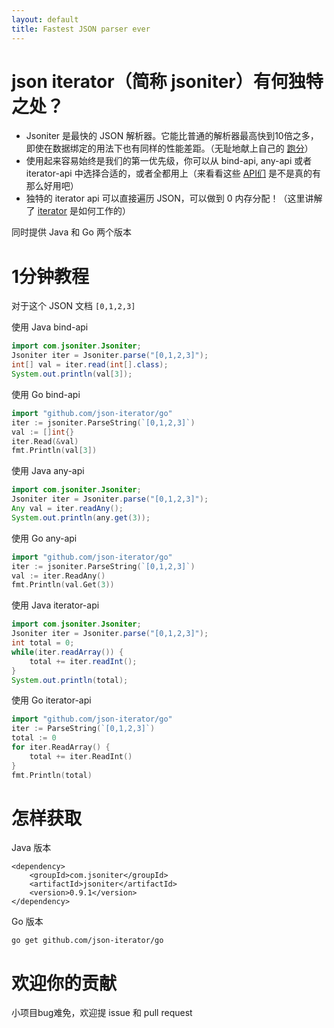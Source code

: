 ```yaml
---
layout: default
title: Fastest JSON parser ever
---
```


# json iterator（简称 jsoniter）有何独特之处？

* Jsoniter 是最快的 JSON 解析器。它能比普通的解析器最高快到10倍之多，即使在数据绑定的用法下也有同样的性能差距。（无耻地献上自己的 [跑分](/benchmark.html)）
* 使用起来容易始终是我们的第一优先级，你可以从 bind-api, any-api 或者 iterator-api 中选择合适的，或者全都用上（来看看这些 [API们](/api.html) 是不是真的有那么好用吧）
* 独特的 iterator api 可以直接遍历 JSON，可以做到 0 内存分配！（这里讲解了 [iterator](/api.html#iterator-api) 是如何工作的）

同时提供 Java 和 Go 两个版本

# 1分钟教程

对于这个 JSON 文档 `[0,1,2,3]`

使用 Java bind-api

```java
import com.jsoniter.Jsoniter;
Jsoniter iter = Jsoniter.parse("[0,1,2,3]");
int[] val = iter.read(int[].class);
System.out.println(val[3]);
```

使用 Go bind-api

```go
import "github.com/json-iterator/go"
iter := jsoniter.ParseString(`[0,1,2,3]`)
val := []int{}
iter.Read(&val)
fmt.Println(val[3])
```

使用 Java any-api

```java
import com.jsoniter.Jsoniter;
Jsoniter iter = Jsoniter.parse("[0,1,2,3]");
Any val = iter.readAny();
System.out.println(any.get(3));
```

使用 Go any-api

```go
import "github.com/json-iterator/go"
iter := jsoniter.ParseString(`[0,1,2,3]`)
val := iter.ReadAny()
fmt.Println(val.Get(3))
```

使用 Java iterator-api

```java
import com.jsoniter.Jsoniter;
Jsoniter iter = Jsoniter.parse("[0,1,2,3]");
int total = 0;
while(iter.readArray()) {
    total += iter.readInt();
}
System.out.println(total);
```

使用 Go iterator-api

```go
import "github.com/json-iterator/go"
iter := ParseString(`[0,1,2,3]`)
total := 0
for iter.ReadArray() {
    total += iter.ReadInt()
}
fmt.Println(total)
```

# 怎样获取

Java 版本

```
<dependency>
    <groupId>com.jsoniter</groupId>
    <artifactId>jsoniter</artifactId>
    <version>0.9.1</version>
</dependency>
```

Go 版本

```
go get github.com/json-iterator/go
```

# 欢迎你的贡献

小项目bug难免，欢迎提 issue 和 pull request
